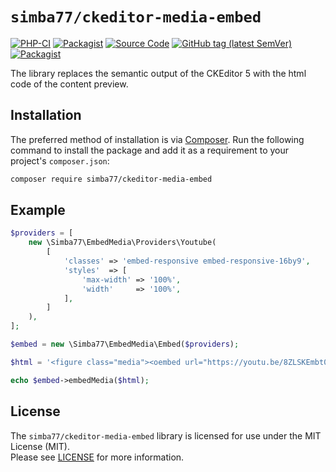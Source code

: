 # `simba77/ckeditor-media-embed`

[![PHP-CI](https://github.com/simba77/ckeditor-media-embed/workflows/PHP-CI/badge.svg?branch=master)](https://github.com/simba77/ckeditor-media-embed/actions)
[![Packagist](https://img.shields.io/packagist/l/simba77/ckeditor-media-embed.svg)](https://packagist.org/packages/simba77/ckeditor-media-embed)
[![Source Code](https://img.shields.io/badge/source-simba77%2Fckeditor--media--embed-blue)](https://github.com/simba77/ckeditor-media-embed)
[![GitHub tag (latest SemVer)](https://img.shields.io/github/tag/simba77/ckeditor-media-embed.svg?label=stable)](https://github.com/simba77/ckeditor-media-embed/releases)
[![Packagist](https://img.shields.io/packagist/dt/simba77/ckeditor-media-embed)](https://packagist.org/packages/simba77/ckeditor-media-embed)

The library replaces the semantic output of the CKEditor 5 with the html code of the content preview.

## Installation

The preferred method of installation is via [Composer](http://getcomposer.org). Run the following command to install the package and add it as a requirement to your project's
`composer.json`:

```bash
composer require simba77/ckeditor-media-embed
```

## Example

```PHP
$providers = [
    new \Simba77\EmbedMedia\Providers\Youtube(
        [
            'classes' => 'embed-responsive embed-responsive-16by9',
            'styles'  => [
                'max-width' => '100%',
                'width'     => '100%',
            ],
        ]
    ),
];

$embed = new \Simba77\EmbedMedia\Embed($providers);

$html = '<figure class="media"><oembed url="https://youtu.be/8ZLSKEmbt0Y?t=75"></oembed></figure>';

echo $embed->embedMedia($html);
```

## License

The `simba77/ckeditor-media-embed` library is licensed for use under the MIT License (MIT).  
Please see [LICENSE](https://github.com/simba77/ckeditor-media-embed/blob/master/LICENSE) for more information.
